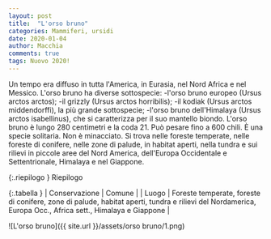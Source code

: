 ```yaml
---
layout: post
title:  "L'orso bruno"
categories: Mammiferi, ursidi
date: 2020-01-04
author: Macchia
comments: true
tags: Nuovo 2020!
---
```


Un tempo era diffuso in tutta l'America, in Eurasia, nel Nord Africa e nel Messico.
L'orso bruno ha diverse sottospecie: 
-l'orso bruno europeo (Ursus arctos arctos);
-il grizzly (Ursus arctos horribilis);
-il kodiak (Ursus arctos middendorffi), la più grande sottospecie;
-l'orso bruno dell'Himalaya (Ursus arctos isabellinus), che si caratterizza per il suo mantello biondo.
L'orso bruno è lungo 280 centimetri e la coda 21.
Può pesare fino a 600 chili. È una specie solitaria.
Non è minacciato.
Si trova nelle foreste temperate, nelle foreste di conifere, nelle zone di palude, in habitat aperti, nella tundra e sui rilievi in piccole aree del Nord America, dell'Europa Occidentale e Settentrionale, Himalaya e nel Giappone. 







{:.riepilogo }
Riepilogo

{:.tabella }
| Conservazione | Comune |
| Luogo         | Foreste temperate, foreste di conifere, zone di palude, habitat aperti, tundra e rilievi del Nordamerica, Europa Occ., Africa sett., Himalaya e Giappone |


![L'orso bruno]({{ site.url }}/assets/orso bruno/1.png)
